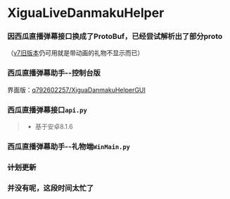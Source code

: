 # XiguaLiveDanmakuHelper

### 因西瓜直播弹幕接口换成了ProtoBuf，已经尝试解析出了部分proto
（[v7旧版本](https://github.com/q792602257/XiguaLiveDanmakuHelper/tree/v7)仍可用就是带动画的礼物不显示而已）

### 西瓜直播弹幕助手--控制台版

界面版：[q792602257/XiguaDanmakuHelperGUI](https://github.com/q792602257/XiguaDanmakuHelperGUI "C# ver")

### 西瓜直播弹幕接口```api.py```

> - 基于安卓8.1.6

### 西瓜直播弹幕助手--礼物端```WinMain.py```

### <s>计划更新</s>

### 并没有呢，这段时间太忙了
